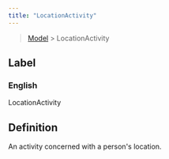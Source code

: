 ```yaml
---
title: "LocationActivity"
---
```


> [Model](../../) > LocationActivity

## Label

### English
LocationActivity


## Definition
An activity concerned with a person's location. 


    
